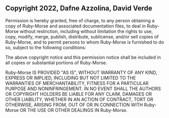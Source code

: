 ## Copyright 2022, Dafne Azzolina, David Verde

Permission is hereby granted, free of charge, to any person obtaining a copy of Ruby-Morse and associated documentation files, to deal in Ruby-Morse without restriction, including without limitation the rights to use, copy, modify, merge, publish, distribute, sublicense, and/or sell copies of Ruby-Morse, and to permit persons to whom Ruby-Morse is furnished to do so, subject to the following conditions:

The above copyright notice and this permission notice shall be included in all copies or substantial portions of Ruby-Morse.

Ruby-Morse IS PROVIDED "AS IS", WITHOUT WARRANTY OF ANY KIND, EXPRESS OR IMPLIED, INCLUDING BUT NOT LIMITED TO THE WARRANTIES OF MERCHANTABILITY, FITNESS FOR A PARTICULAR PURPOSE AND NONINFRINGEMENT. IN NO EVENT SHALL THE AUTHORS OR COPYRIGHT HOLDERS BE LIABLE FOR ANY CLAIM, DAMAGES OR OTHER LIABILITY, WHETHER IN AN ACTION OF CONTRACT, TORT OR OTHERWISE, ARISING FROM, OUT OF OR IN CONNECTION WITH Ruby-Morse OR THE USE OR OTHER DEALINGS IN Ruby-Morse.
